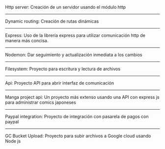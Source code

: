 Http server: Creación de un servidor usando el módulo http

----------------------------------------------------------------------------------------------------------------

Dynamic routing: Creación de rutas dinámicas

----------------------------------------------------------------------------------------------------------------

Express: Uso de la librería express para utilizar comunicación http de manera más concisa.

----------------------------------------------------------------------------------------------------------------

Nodemon: Dar seguimiento y actualización inmediata a los cambios

----------------------------------------------------------------------------------------------------------------

Filesystem: Proyecto para escritura y lectura de archivos

----------------------------------------------------------------------------------------------------------------

Api: Proyecto API para abrir interfaz de comunicación 

----------------------------------------------------------------------------------------------------------------

Manga project api: Un proyecto más extenso usando una API con express js para administrar comics japoneses

----------------------------------------------------------------------------------------------------------------

Paypal integration: Proyecto de integración con pasarela de pagos con paypal

----------------------------------------------------------------------------------------------------------------

GC Bucket Upload: Proyecto para subir archivos a Google cloud usando Node js
